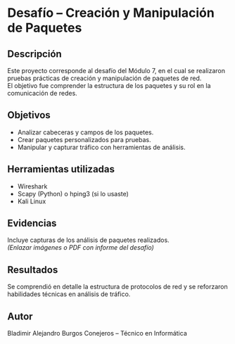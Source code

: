 # Desafío – Creación y Manipulación de Paquetes

## Descripción
Este proyecto corresponde al desafío del Módulo 7, en el cual se realizaron pruebas prácticas de creación y manipulación de paquetes de red.  
El objetivo fue comprender la estructura de los paquetes y su rol en la comunicación de redes.

## Objetivos
- Analizar cabeceras y campos de los paquetes.
- Crear paquetes personalizados para pruebas.
- Manipular y capturar tráfico con herramientas de análisis.

## Herramientas utilizadas
- Wireshark
- Scapy (Python) o hping3 (si lo usaste)
- Kali Linux

## Evidencias
Incluye capturas de los análisis de paquetes realizados.  
*(Enlazar imágenes o PDF con informe del desafío)*

## Resultados
Se comprendió en detalle la estructura de protocolos de red y se reforzaron habilidades técnicas en análisis de tráfico.

## Autor
Bladimir Alejandro Burgos Conejeros – Técnico en Informática  

